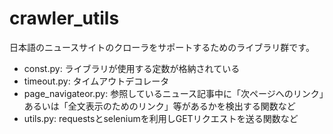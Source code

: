 # crawler_utils
日本語のニュースサイトのクローラをサポートするためのライブラリ群です。

* const.py: ライブラリが使用する定数が格納されている
* timeout.py: タイムアウトデコレータ
* page\_navigateor.py: 参照しているニュース記事中に「次ページへのリンク」あるいは「全文表示のためのリンク」等があるかを検出する関数など
* utils.py: requestsとseleniumを利用しGETリクエストを送る関数など
